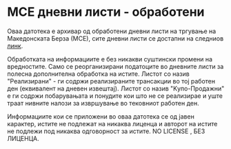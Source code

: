 # МСЕ дневни листи - обработени 
Оваа датотека е архивар од обработени дневни листи на тргување на Македонската Берза (МСЕ), сите дневни листи се достапни на следниов [линк](https://mse.mk/mk/reports).

Обработката на информациите е без никакви суштински промени на вредностите. Само се реорганизирани податоците во дневните листи за полесна дополнителна обработка на истите. Листот со назив "Реализирани" - ги содржи реализираните трансакции во тој работен ден (еквивалент на дневен извештај). Листот со назив "Κупо-Πродажни" e ги содржи побарувањата и понудите кои што не се реализирае и уште траат нивните налози за извршување во тековниот работен ден.

Информациите кои се приложени во оваа датотека се од јавен карактер, истите не подлежат на никаква лиценца и авторот на истите не подлежи под никаква одговорност за истите. NO LICENSE , БЕЗ ЛИЦЕНЦА. 

